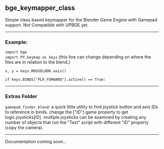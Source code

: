 ## bge_keymapper_class
Simple class based keymapper for the Blender Game Engine with Gamepad support.  Not Compatible with UPBGE yet.

---
### Example:

`import bge`  
`import PY.keymap as keys` (this line can change depending on where the files are in relation to the blend.)  

`x, y = keys.MOUSELOOK.axis()`  

`if keys.BINDS["PLR_FORWARD"].active() == True:`  

---
### Extras Folder

`gamepad_finder.blend`: a quick little utility to find joystick button and axis IDs to reference in binds.  change the ["ID"] game property to get logic.joysticks[ID].  multiple joysticks can be examined by creating any number of objects that run the "Text" script with different "ID" property (copy the camera).

---
Documentation coming soon...
